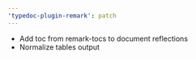 ```yaml
---
'typedoc-plugin-remark': patch
---
```


- Add toc from remark-tocs to document reflections
- Normalize tables output
